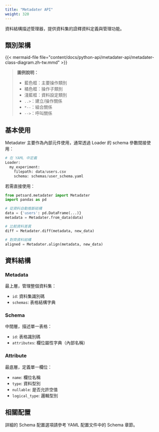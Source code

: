 ```yaml
---
title: "Metadater API"
weight: 320
---
```


資料結構描述管理器，提供資料集的詮釋資料定義與管理功能。

## 類別架構

{{< mermaid-file file="content/docs/python-api/metadater-api/metadater-class-diagram.zh-tw.mmd" >}}

> **圖例說明：**
> - 藍色框：主要操作類別
> - 橘色框：操作子類別
> - 淺藍框：資料設定類別
> - `..>`：建立/操作關係
> - `*--`：組合關係
> - `-->`：呼叫關係

## 基本使用

Metadater 主要作為內部元件使用，通常透過 Loader 的 schema 參數間接使用：

```python
# 在 YAML 中定義
Loader:
  my_experiment:
    filepath: data/users.csv
    schema: schemas/user_schema.yaml
```

若需直接使用：

```python
from petsard.metadater import Metadater
import pandas as pd

# 從資料自動推斷結構
data = {'users': pd.DataFrame(...)}
metadata = Metadater.from_data(data)

# 比較資料差異
diff = Metadater.diff(metadata, new_data)

# 對齊資料結構
aligned = Metadater.align(metadata, new_data)
```

## 資料結構

### Metadata
最上層，管理整個資料集：
- `id`: 資料集識別碼
- `schemas`: 表格結構字典

### Schema  
中間層，描述單一表格：
- `id`: 表格識別碼
- `attributes`: 欄位屬性字典（內部名稱）

### Attribute
最底層，定義單一欄位：
- `name`: 欄位名稱
- `type`: 資料型別
- `nullable`: 是否允許空值
- `logical_type`: 邏輯型別

## 相關配置

詳細的 Schema 配置選項請參考 YAML 配置文件中的 Schema 章節。